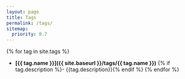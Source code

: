 ```yaml
---
layout: page
title: Tags
permalink: /tags/
sitemap:
  priority: 0.7
---
```

{% for tag in site.tags %}
* **[{{ tag.name }}]({{ site.baseurl }}/tags/{{ tag.name }})** {% if tag.description %}- {{tag.description}}{% endif %}
{% endfor %}
